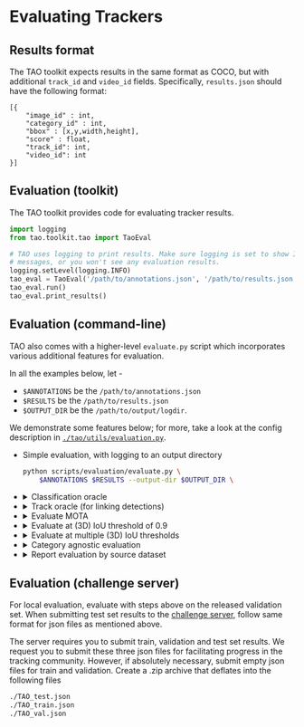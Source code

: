 # Evaluating Trackers

## Results format

The TAO toolkit expects results in the same format as COCO, but with additional
`track_id` and `video_id` fields. Specifically, `results.json` should have the
following format:

```
[{
    "image_id" : int,
    "category_id" : int,
    "bbox" : [x,y,width,height],
    "score" : float,
    "track_id": int,
    "video_id": int
}]
```


## Evaluation (toolkit)

The TAO toolkit provides code for evaluating tracker results.

```python
import logging
from tao.toolkit.tao import TaoEval

# TAO uses logging to print results. Make sure logging is set to show INFO
# messages, or you won't see any evaluation results.
logging.setLevel(logging.INFO)
tao_eval = TaoEval('/path/to/annotations.json', '/path/to/results.json')
tao_eval.run()
tao_eval.print_results()
```

## Evaluation (command-line)

TAO also comes with a higher-level `evaluate.py` script which incorporates
various additional features for evaluation.

In all the examples below, let -
- `$ANNOTATIONS` be the `/path/to/annotations.json`
- `$RESULTS` be the `/path/to/results.json`
- `$OUTPUT_DIR` be the `/path/to/output/logdir`.

We demonstrate some features below; for more, take a look at the config
description in [`./tao/utils/evaluation.py`](/tao/utils/evaluation.py).

- Simple evaluation, with logging to an output directory

    ```bash
    python scripts/evaluation/evaluate.py \
        $ANNOTATIONS $RESULTS --output-dir $OUTPUT_DIR \
    ```

- <details><summary>Classification oracle</summary><p>

    ```bash
    python scripts/evaluation/evaluate.py \
        $ANNOTATIONS $RESULTS --output-dir $OUTPUT_DIR \
        --config-updates ORACLE.TYPE class
    ```
    </p>

- <details><summary>Track oracle (for linking detections)</summary><p>

    ```bash
    python scripts/evaluation/evaluate.py \
        $ANNOTATIONS $RESULTS --output-dir $OUTPUT_DIR \
        --config-updates ORACLE.TYPE track
    ```
    </p>

- <details><summary>Evaluate MOTA</summary><p>

    ```bash
    python scripts/evaluation/evaluate.py \
        $ANNOTATIONS $RESULTS --output-dir $OUTPUT_DIR \
        --config-updates MOTA.ENABLED True
    ```
    </p>

- <details><summary>Evaluate at (3D) IoU threshold of 0.9</summary><p>

    ```bash
    python scripts/evaluation/evaluate.py \
        $ANNOTATIONS $RESULTS --output-dir $OUTPUT_DIR \
        --config-updates EVAL_IOUS "[0.9]"
    ```
    </p>

- <details><summary>Evaluate at multiple (3D) IoU thresholds</summary><p>

    ```bash
    python scripts/evaluation/evaluate.py \
        $ANNOTATIONS $RESULTS --output-dir $OUTPUT_DIR \
        --config-updates \
            EVAL_IOUS "[0.5, 0.55, 0.6, 0.65, 0.7, 0.75, 0.8, 0.85, 0.9, 0.95]"
    ```
    </p>

- <details><summary>Category agnostic evaluation</summary><p>

    ```bash
    python scripts/evaluation/evaluate.py \
        $ANNOTATIONS $RESULTS --output-dir $OUTPUT_DIR \
        --config-updates CATEGORY_AGNOSTIC True
    ```
    </p>

- <details><summary>Report evaluation by source dataset</summary><p>

    ```bash
    python scripts/evaluation/evaluate.py \
        $ANNOTATIONS $RESULTS --output-dir $OUTPUT_DIR \
        --config-updates EVAL_BY_DATASET True
    ```
    </p>

## Evaluation (challenge server)

For local evaluation, evaluate with steps above on the released validation
set. When submitting test set results to the
[challenge server](https://motchallenge.net/login/), follow same format for
json files as mentioned above.

The server requires you to submit train, validation and test set results.
We request you to submit these three json files for facilitating progress in
the tracking community. However, if absolutely necessary, submit empty json
files for train and validation. Create a .zip archive that deflates into the
following files

```bash
./TAO_test.json
./TAO_train.json
./TAO_val.json
```
